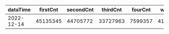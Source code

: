 |dataTime|firstCnt|secondCnt|thirdCnt|fourCnt|winCnt|vrate|wrate|
|-|-|-|-|-|-|-|-|
|2022-12-14|45135345|44705772|33727963|7599357|4123073|0%|0%|